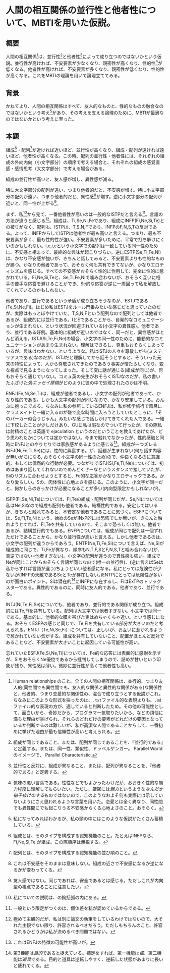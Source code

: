 # 人間の相互関係の並行性と他者性について、MBTIを用いた仮説。

## 概要

人間の相互関係[^1]は、並行性[^2]と他者性[^3]によって成り立つのではないかという仮説。並行性が高ければ、不安要素が少なくなり、親密性が高くなり、性的性[^7]が低くなる。他者性が高ければ、不安要素が多くなり、親密性が低くなり、性的性が高くなる。これをMBTIの理論を用いて論理立ててみる。

[^1]: Human relationships のこと。全ての人間の相互関係は、並行的、つまり友人的(同性間でも異性間でも、友人的な関係と異性的な関係がある)な関係性と、他者的、つまり恋愛的な関係性の、混合で成り立つとする仮説がこれ。ちなみにこのような形式を採ったのは、`.txt`ファイル的な表現よりも、`.md`ファイル的な表現の方が、適していると判断したため。その他の可能性として、面白いから、奇妙だから、プログラマー気取りたいから、などの煩悩[^4]に満ちた理由が挙げられ[^5]、それらのどれだけの要素がどれだけの要因となっているか判断するのは難しいが、私が高潔な人間であることからして、一番初めに挙げた理由が最も信頼性が高いと考えられる。
[^2]: 組成[^14]が同じであること、または、配列[^15]が同じであることを、『並行的である』と定義する。または、同一性、類似性、ドッペルゲンガー。 Parallel World のイメージで、 Parallel Characteristic.
[^3]: 並行性と反対に、組成が異なること、または、配列が異なることを、『他者的である』と定義する。
[^4]: 仏教用語。ただし、私は仏教の経典に直に触れたことがないため、語義のブレが予想される。[Wikipedia](https://ja.wikipedia.org/wiki/%E7%85%A9%E6%82%A9)
[^5]: 反証をあげることはそのまま、論理の客観性を担保するであろうという*安直な思い込み*[^6]から、私はこのような*信頼性が高いとはとても言えない*別の可能性も併記した。
[^6]: 実際にこれが*安直な思い込み*であるかどうかについては、議論の余地がある。
[^7]: 気味の悪い言葉である。性性などでもよかったわけだが、おおきく性的な魅力程度に理解してもらいたい。ただし、厳密には*魅力*というような*なんだか拍子抜けのする*ものではないので、このようなおよそ何も実際には示していないようにさえ思われるような言葉を用いた。恋愛とは全く異なり、同性間でも異性間にでも起こりうる不安感からくる心地よさのこと。おそらく。

## 背景

かねてより、人間の相互関係はすべて、友人的なものと、性的なものの融合なのではないかという考え[^8]があり、その考えを支える論理のために、MBTIが最適なのではないかという考えに至った。

[^8]: 私になってみればわかるが[^9]、私の頭の中にはこのような仮説がたくさん蓄積している。
[^9]: 奇妙な言い回しである[^10]。
[^10]: なぜ奇妙だと言えるのかについては、「私になってみればわかるが」という仮定が現実的[^11]なものではないことから、実際にはあり得ない状況が想定されているため、そのような*無駄な言葉遣い*[^12]をして*無駄に*[^12]体力を消耗したからだと言える。
[^11]: 現実とは、私が干渉・認識できる範囲のこと。思考も現実のうちに入るが、他者の思考はこの定義だと私にとっての現実ではなくなる。(ここでの私とは、相対的な私を意味する。つまり、万人に与えられた私のことである。私にとって私は絶対的な私であるため、その他の私も私も含めた私を意味するためには、相対的な私という表現を用いなくてはならないと判断した。ちなみに、ここで鉤括弧を用いたのは、単に補足説明が多すぎることに私自身が疲れを感じ始めているからである。)
[^12]: 万物に意味を付与することは人間様[^13]の役割であることから、端的に「無駄だ」と断定してはならない。
[^13]: 奇妙な言い回しである。

## 本題

組成[^14]・配列[^15]が近ければ近いほど、並行性が高くなり、組成・配列が遠ければ遠いほど、他者性が高くなる。この時、配列の並行性・他者性には、それぞれの組成の外向内向（小文字部分）の順序で考える場合と、それぞれの組成の感覚直感・感情思考（大文字部分）で考える場合がある。

組成の並行性が高いと、友人感が増し、異性感が減る。

特に大文字部分の配列が遠い、つまり他者的だと、不安感が増す。特に小文字部分の配列が遠い、つまり他者的だと、異性感[^16]が増す。逆に小文字部分の配列が近いと、同一性が上がる[^17]。

まず、私[^18]から見て、一番他者性が高いのは一般的なISTPだと言える[^19]。言語の方法が違うと感じる[^20]。組成は、Ti,Se,Ni,Feであり、組成にINFP(Fi,Ne,Si,Te)との被りがなく、配列も、ISTPは、T,S,N,Fであり、INFPのF,N,S,Tの反対である。よって、INFPからしてISTPは他者性が最も高いと言える。つまり、最も不安要素が多く、最も性的性が強い。不安要素が多いために、平常で打ち解けにくいのかもしれない。i,e,i,eという小文字での配列は一致している同一性のために、不安感と相まって、最終的な興味が起こりづらい。逆にESTP(Se,Ti,Fe,Ni)は、かなり不安感が強いが、きちんと話してみると、不安要素よりも性的なものが勝つ。かなりの他者であって、おそらく何も共有できてないが、かなりエロティシズムを感じる。すべての不安感がおそらく性的に作用して、完全に性的に惹かれている。Fi,Ne,Si,Teと、Se,Ti,Fe,Niで噛み合わないが、おそらく互いに相手の苦手な応答を避けることができ、Se的な応答が逆に一周回って私を解放してくれているのかもしれない。

他者であり、並行であるという矛盾が成り立ちそうなのが、ESTJである(Te,Si,Ne,Fi)。はじめ私はESTJをルール門番みたいな感じだと思っていたのだが、実際はもっとぼやけていた。T,S,N,Fという配列なので配列としては他者であるが、組成的には並行である。IとEであることから、自発的なコミュニケーションが生まれない、という状況が回避されている(小文字の異性感)。他者であり、並行である好例。基本的に組成が近いのではなく、同一だと、異性感がほとんど消える。ISTJ(Si,Te,Fi,Ne)の場合、小文字の同一性のために、能動的なコミュニケーションがあまり生まれない。理解はできるし、尊重もおそらくしあっているが、興味はわかない、というような。私はISTJの人々を尊敬しがち(ミステリアスである)なのだが、ISTJだと理解してから話そうとすると、そういった元来の特性によって、人から尊敬されてきたのであろう事実が憎たらしくなり、変な視点で見るようになってしまった。そして変に話が通じる(組成が同じ)が、何もおそらく通じていない。コミュ英の先生がおそらくISTJなのだが、私の書いたふざけた*偽エッセイ原稿*がどのように彼の中で処理されたのかは不明。

ENFJ(Fe,Ni,Se,Ti)は、組成が他者であるし、小文字の配列が他者であって、かなり性的である。しかも大文字の配列が同じなので、かなり安定している。おんぶに抱っこである。ちなみに私の参照しているENFJは、私が修学旅行で風呂にクラスメイトと一緒に入るのが嫌で変な時間に入ろうとしていたところに、「そのパーカー似合うじゃん」みたいな感じで話しかけてきてくれた人である。一緒に下校したことが少しだけあり、GUに私は暇なのでついて行ったが、その際私は射精のことは英語で ejaculation というのだということを教えてあげたが、どう思われたかについては定かではない。今まで触れてなかったが、性的感触と同時にENFJとのやりとりでは家族感があるように感じる[^21]。組成が一つズレるINFJ(Ni,Fe,Ti,Se)には、性的に興奮する。が、話題が生まれない(何も話す内容が無いがちになる, おそらく小文字の同一性のため)ので、仲良くなるのに意識的、もしくは偶然的な行動が必要。つながりでISFJ(Si,Fe,Ti,Ne)については、初めはあまり話してくれないのでめんどくせーなというスタンスで接していたが、Siのリズムに合わせようとすると、Fe的な応答がかなりエロティックである。かなり愛らしい。Sの、肉体性に心地よさを感じる。このように、小文字が同一だと、何かしらのきっかけが必要になることが多い(内向型限定かもしれないが)。

ISFP(Fi,Se,Ni,Te)については、Fi,Teの組成・配列が同じだが、Se,Niについては私はNe,Siなので組成も配列も他者である。結構性的である。安定してはいるが、きちんと触れてみると、不安定な他者であることに気づく。ESFPについては、Se,Fi,Te,Niという、始めのSeがINxP的には恐怖でしか無いが、きちんと触れようとすれば、Fi,Teを共有しているので、そこまで恐ろしくは無い。他者であるが、結構並行的でもある。ENFPについては、組成が同じで配列は一個ずれただけであることから、かなり並行性が高いと言える。しかし他者であるのは、小文字の配列が違うからであろう。ENTP(Ne,Ti,Fe,Si)について言えば、Ne,Siが組成的に同じで、Ti,Feが異なり、順序もN,T,F,SとF,N,S,Tと噛み合わない(が、真逆ではない=他者すぎない)。小文字の配列が違うので異性感も強い。組成でNeが同じことからおそらく言語が同じなので(唯一の並行性)、(逆に言えばSeは私からすれば言語が違う)ちょうどいい他者感になる。私にとっては危険性が少ないが(INFPの天敵であるSeとTeが存在しない。)ENTPにとっては危険性が多いのが面白いポイント。Siは潜在的[^22]にINFPに存在するし、FiはExTPのトリックスターである。異性的であるのに、同時に友人的である。他者であり、並行である。

INTJ(Ni,Te,Fi,Se)についても、他者であり、並行的である関係が成り立つ。組成的にはTe,Fiを共有している。配列は大文字では他者すぎない。小文字では同一である。基本的に、他者的な膜を帯びた実はめちゃくちゃ近い。という感じになる。おそらくESFPの感じと同じで、Te,Fiを共有している部分が大きいのだと考えられる。ENTJ（Te,Ni,Se,Fi）については、正しいが、お互いに惹かれるようで惹かれていない気がする。組成を共有していないこと、配置がほとんど反対であることなど、不安要素が大きいことに起因している可能性が高い。

忘れていたESFJ(Fe,Si,Ne,Ti)については、Fe的な応答には表面的に感謝を示すが、SiをおそらくNe優位であるから批判してしまうので、詰めが甘いという印象が残り、異性感は薄い。微妙に並行性が高くて他者性も高い。

[^14]: 組成とは、そのタイプを構成する認知機能のこと。たとえばINFPなら、Fi,Ne,Si,Te が組成。この際順序は無視する。
[^15]: 配列とは、そのタイプを構成する認知機能の並び順のこと。
[^16]: これは不安感をそのままは意味しない。組成の近さで不安感になるか逆になるかが変わってくる。
[^17]: 友人感ではない。同じであれば、安全であるとは感じる。ただしこれが内向型の視点であることに注意したい。
[^18]: 私についての説明は、[^11]の鉤括弧の内にある。
[^19]: 一般という限定がつくのは、個体差を私が認めているからである。
[^20]: 極めて主観的だが、私は別に論文の執筆をしているわけではないので、大それた主観でない限り、許容されるべきだろう。ただしもちろんのこと、許容されるかどうかは私が決めるべき問題ではない。
[^21]: これはENFJの特徴の可能性が高いが。
[^22]: 第3機能は*目的*であると捉えている。補足をすれば、第一機能は*檻*、第二機能は*道具*である。目的と道具は逆転しやすく、逆転した状態があまりに長いと疲れてくる。
